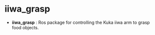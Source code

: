 # iiwa_grasp

- **iiwa_grasp** :  Ros package for controlling the Kuka iiwa arm to grasp food objects.
